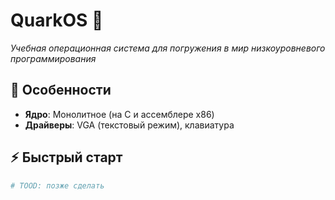 # QuarkOS 🚀  
_Учебная операционная система для погружения в мир низкоуровневого программирования_  

## 📌 **Особенности**  
- **Ядро**: Монолитное (на C и ассемблере x86)  
- **Драйверы**: VGA (текстовый режим), клавиатура  

## ⚡ **Быстрый старт**  
```sh
# TOOD: позже сделать
```
